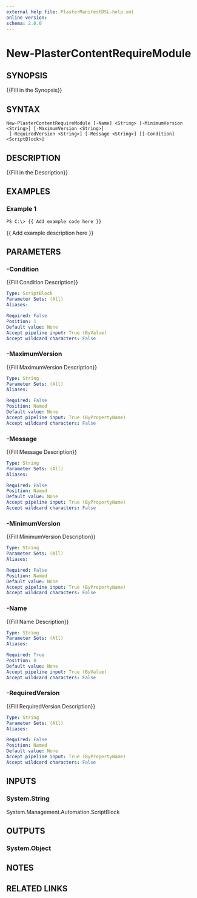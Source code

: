 ```yaml
---
external help file: PlasterManifestDSL-help.xml
online version: 
schema: 2.0.0
---
```


# New-PlasterContentRequireModule

## SYNOPSIS
{{Fill in the Synopsis}}

## SYNTAX

```
New-PlasterContentRequireModule [-Name] <String> [-MinimumVersion <String>] [-MaximumVersion <String>]
 [-RequiredVersion <String>] [-Message <String>] [[-Condition] <ScriptBlock>]
```

## DESCRIPTION
{{Fill in the Description}}

## EXAMPLES

### Example 1
```
PS C:\> {{ Add example code here }}
```

{{ Add example description here }}

## PARAMETERS

### -Condition
{{Fill Condition Description}}

```yaml
Type: ScriptBlock
Parameter Sets: (All)
Aliases: 

Required: False
Position: 1
Default value: None
Accept pipeline input: True (ByValue)
Accept wildcard characters: False
```

### -MaximumVersion
{{Fill MaximumVersion Description}}

```yaml
Type: String
Parameter Sets: (All)
Aliases: 

Required: False
Position: Named
Default value: None
Accept pipeline input: True (ByPropertyName)
Accept wildcard characters: False
```

### -Message
{{Fill Message Description}}

```yaml
Type: String
Parameter Sets: (All)
Aliases: 

Required: False
Position: Named
Default value: None
Accept pipeline input: True (ByPropertyName)
Accept wildcard characters: False
```

### -MinimumVersion
{{Fill MinimumVersion Description}}

```yaml
Type: String
Parameter Sets: (All)
Aliases: 

Required: False
Position: Named
Default value: None
Accept pipeline input: True (ByPropertyName)
Accept wildcard characters: False
```

### -Name
{{Fill Name Description}}

```yaml
Type: String
Parameter Sets: (All)
Aliases: 

Required: True
Position: 0
Default value: None
Accept pipeline input: True (ByValue)
Accept wildcard characters: False
```

### -RequiredVersion
{{Fill RequiredVersion Description}}

```yaml
Type: String
Parameter Sets: (All)
Aliases: 

Required: False
Position: Named
Default value: None
Accept pipeline input: True (ByPropertyName)
Accept wildcard characters: False
```

## INPUTS

### System.String
System.Management.Automation.ScriptBlock


## OUTPUTS

### System.Object

## NOTES

## RELATED LINKS


